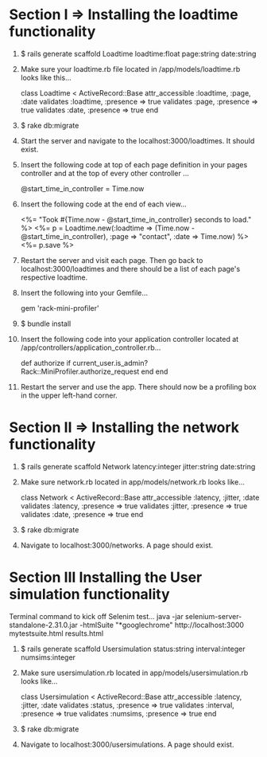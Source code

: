 # Section I => Installing the loadtime functionality

1.  $ rails generate scaffold Loadtime loadtime:float page:string date:string

2.  Make sure your loadtime.rb file located in /app/models/loadtime.rb looks like this...

	class Loadtime < ActiveRecord::Base
  		attr_accessible :loadtime, :page, :date
  		validates :loadtime, :presence => true
  		validates :page, :presence => true
  		validates :date, :presence => true
	end
	
3.  $ rake db:migrate
	
4.  Start the server and navigate to the localhost:3000/loadtimes.  It should exist.

5.  Insert the following code at top of each page definition in your pages controller and at the top of every other controller ...

	@start_time_in_controller = Time.now
	
6.  Insert the following code at the end of each view...

	<%= "Took #{Time.now - @start_time_in_controller} seconds to load." %>
	<%= p = Loadtime.new(:loadtime => (Time.now - @start_time_in_controller), :page => "contact", :date => Time.now) %>
	<%= p.save %>
	
7.  Restart the server and visit each page.  Then go back to localhost:3000/loadtimes and there should be a list of each page's respective loadtime.

8.  Insert the following into your Gemfile...

	gem 'rack-mini-profiler'
	
9.  $ bundle install

10. Insert the following code into your application controller located at /app/controllers/application_controller.rb...

	def authorize
  		if current_user.is_admin?
    		Rack::MiniProfiler.authorize_request
  		end
	end
	
11. Restart the server and use the app.  There should now be a profiling box in the upper left-hand corner.

# Section II => Installing the network functionality

1.  $ rails generate scaffold Network latency:integer jitter:string date:string

2.  Make sure network.rb located in app/models/network.rb looks like…

	class Network < ActiveRecord::Base
		attr_accessible :latency, :jitter, :date
		validates :latency, :presence => true
   		validates :jitter, :presence => true
   		validates :date, :presence => true
	end

3.  $ rake db:migrate

4.  Navigate to localhost:3000/networks.  A page should exist.
    
# Section III Installing the User simulation functionality

Terminal command to kick off Selenim test...
java -jar selenium-server-standalone-2.31.0.jar -htmlSuite "*googlechrome" http://localhost:3000 mytestsuite.html results.html

1.  $ rails generate scaffold Usersimulation status:string interval:integer numsims:integer

2.  Make sure usersimulation.rb located in app/models/usersimulation.rb looks like…

	class Usersimulation < ActiveRecord::Base
		attr_accessible :latency, :jitter, :date
		validates :status, :presence => true
   		validates :interval, :presence => true
   		validates :numsims, :presence => true
	end

3.  $ rake db:migrate

4.  Navigate to localhost:3000/usersimulations.  A page should exist.
